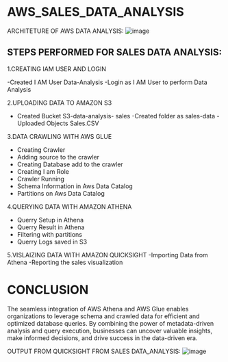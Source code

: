 # AWS_SALES_DATA_ANALYSIS
ARCHITETURE OF AWS DATA ANALYSIS:
![image](https://github.com/MaryNiharikaa/AWS_SALES_DATA_ANALYSIS/assets/167513419/b8ab45d7-9bca-48c7-bacf-16e986e42076)

## STEPS PERFORMED FOR SALES DATA ANALYSIS:
1.CREATING IAM USER AND LOGIN

 -Created I AM User Data-Analysis
 -Login as I AM User to perform Data Analysis

2.UPLOADING DATA TO AMAZON S3
 - Created Bucket S3-data-analysis- sales
 -Created folder as sales-data
 -Uploaded Objects Sales.CSV

3.DATA CRAWLING WITH AWS GLUE
  * Creating Crawler
  * Adding source to the crawler
  * Creating Database add to the crawler
  * Creating I am Role
  * Crawler Running
  * Schema Information in Aws Data Catalog
  * Partitions on Aws Data Catalog

4.QUERYING DATA WITH AMAZON ATHENA 
  * Querry Setup in Athena
  * Querry Result in Athena
  * Filtering with partitions
  * Querry Logs saved in S3

5.VISLAIZING DATA WITH AMAZON QUICKSIGHT
 -Importing Data from Athena
 -Reporting the sales visualization

# CONCLUSION
The seamless integration of AWS Athena and AWS Glue enables organizations to leverage schema and crawled data for efficient and optimized database queries. By combining the power of metadata-driven analysis and query execution, businesses can uncover valuable insights, make informed decisions, and drive success in the data-driven era.


OUTPUT FROM QUICKSIGHT FROM SALES DATA_ANALYSIS:
![image](https://github.com/MaryNiharikaa/AWS_SALES_DATA_ANALYSIS/assets/167513419/bf1e9544-5688-43a9-8b8e-274246953cd8)
